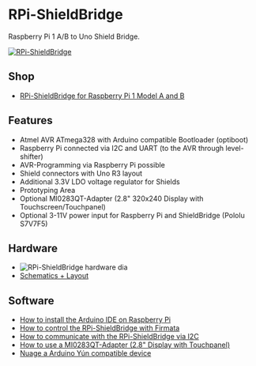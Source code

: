 # RPi-ShieldBridge
Raspberry Pi 1 A/B to Uno Shield Bridge.

[![RPi-ShieldBridge](https://github.com/watterott/RPi-ShieldBridge/raw/master/hardware/RPi-ShieldBridge_v11.jpg)](http://www.watterott.com/en/RPi-ShieldBridge)


## Shop
* [RPi-ShieldBridge for Raspberry Pi 1 Model A and B](http://www.watterott.com/en/RPi-ShieldBridge)


## Features
* Atmel AVR ATmega328 with Arduino compatible Bootloader (optiboot)
* Raspberry Pi connected via I2C and UART (to the AVR through level-shifter)
* AVR-Programming via Raspberry Pi possible
* Shield connectors with Uno R3 layout
* Additional 3.3V LDO voltage regulator for Shields
* Prototyping Area
* Optional MI0283QT-Adapter (2.8" 320x240 Display with Touchscreen/Touchpanel)
* Optional 3-11V power input for Raspberry Pi and ShieldBridge (Pololu S7V7F5)


## Hardware
* ![RPi-ShieldBridge hardware dia](https://github.com/watterott/RPi-ShieldBridge/raw/master/hardware/hw_dia.png)
* [Schematics + Layout](https://github.com/watterott/RPi-ShieldBridge/tree/master/hardware)


## Software
* [How to install the Arduino IDE on Raspberry Pi](https://github.com/watterott/RPi-ShieldBridge/blob/master/docu/Arduino.md)
* [How to control the RPi-ShieldBridge with Firmata](https://github.com/watterott/RPi-ShieldBridge/blob/master/docu/Firmata.md)
* [How to communicate with the RPi-ShieldBridge via I2C](https://github.com/watterott/RPi-ShieldBridge/blob/master/docu/I2CTest.md)
* [How to use a MI0283QT-Adapter (2.8" Display with Touchpanel)](https://github.com/watterott/RPi-ShieldBridge/blob/master/docu/MI0283QT-Adapter.md)
* [Nuage a Arduino Yún compatible device](http://www.arduino-hausautomation.de/nuage/)
